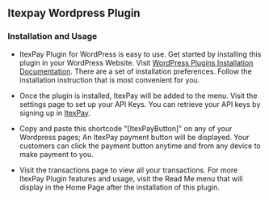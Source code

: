 ## Itexpay Wordpress Plugin

### Installation and Usage

- ItexPay Plugin for WordPress is easy to use. Get started by installing this plugin in your WordPress Website.
Visit [WordPress Plugins Installation Documentation](https://wordpress.org/documentation/article/manage-plugins). 
There are a set of installation preferences. Follow the installation instruction that is most convenient for you.

- Once the plugin is installed, ItexPay will be added to the menu. Visit the settings page to set up your API Keys.
You can retrieve your API keys by signing up in [ItexPay](https://itexpay.com).

- Copy and paste this shortcode "[ItexPayButton]" on any of your Wordpress pages; An ItexPay payment button will be displayed.
Your customers can click the payment button anytime and from any device to make payment to you.

- Visit the transactions page to view all your transactions.
For more ItexPay Plugin features and usage, visit the Read Me menu that will display in the Home Page after the installation of this plugin. 

